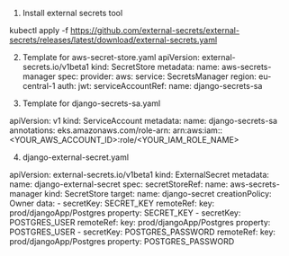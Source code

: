 1) Install external secrets tool 

kubectl apply -f https://github.com/external-secrets/external-secrets/releases/latest/download/external-secrets.yaml

2) Template for aws-secret-store.yaml
apiVersion: external-secrets.io/v1beta1
kind: SecretStore
metadata:
  name: aws-secrets-manager
spec:
  provider:
    aws:
      service: SecretsManager
      region: eu-central-1
      auth:
        jwt:
          serviceAccountRef:
            name: django-secrets-sa

3) Template for django-secrets-sa.yaml

apiVersion: v1
kind: ServiceAccount
metadata:
  name: django-secrets-sa
  annotations:
    eks.amazonaws.com/role-arn: arn:aws:iam::<YOUR_AWS_ACCOUNT_ID>:role/<YOUR_IAM_ROLE_NAME>

4) django-external-secret.yaml

apiVersion: external-secrets.io/v1beta1
kind: ExternalSecret
metadata:
  name: django-external-secret
spec:
  secretStoreRef:
    name: aws-secrets-manager
    kind: SecretStore
  target:
    name: django-secret
    creationPolicy: Owner
  data:
    - secretKey: SECRET_KEY
      remoteRef:
        key: prod/djangoApp/Postgres
        property: SECRET_KEY
    - secretKey: POSTGRES_USER
      remoteRef:
        key: prod/djangoApp/Postgres
        property: POSTGRES_USER
    - secretKey: POSTGRES_PASSWORD
      remoteRef:
        key: prod/djangoApp/Postgres
        property: POSTGRES_PASSWORD


